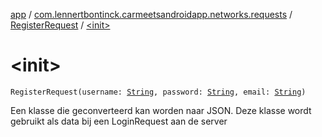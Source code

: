 [app](../../index.md) / [com.lennertbontinck.carmeetsandroidapp.networks.requests](../index.md) / [RegisterRequest](index.md) / [&lt;init&gt;](./-init-.md)

# &lt;init&gt;

`RegisterRequest(username: `[`String`](https://kotlinlang.org/api/latest/jvm/stdlib/kotlin/-string/index.html)`, password: `[`String`](https://kotlinlang.org/api/latest/jvm/stdlib/kotlin/-string/index.html)`, email: `[`String`](https://kotlinlang.org/api/latest/jvm/stdlib/kotlin/-string/index.html)`)`

Een klasse die geconverteerd kan worden naar JSON. Deze klasse wordt gebruikt als data bij een LoginRequest aan de server

